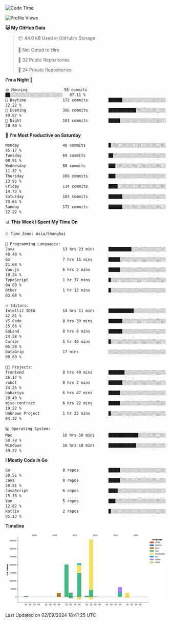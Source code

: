 <!--START_SECTION:waka-->
![Code Time](http://img.shields.io/badge/Code%20Time-2%2C657%20hrs%2014%20mins-blue)

![Profile Views](http://img.shields.io/badge/Profile%20Views-0-blue)

**🐱 My GitHub Data** 

> 📦 44.0 kB Used in GitHub's Storage 
 > 
> 🚫 Not Opted to Hire
 > 
> 📜 32 Public Repositories 
 > 
> 🔑 24 Private Repositories 
 > 
**I'm a Night 🦉** 

```text
🌞 Morning                55 commits          ██░░░░░░░░░░░░░░░░░░░░░░░   07.11 % 
🌆 Daytime                172 commits         ██████░░░░░░░░░░░░░░░░░░░   22.22 % 
🌃 Evening                386 commits         ████████████░░░░░░░░░░░░░   49.87 % 
🌙 Night                  161 commits         █████░░░░░░░░░░░░░░░░░░░░   20.80 % 
```
📅 **I'm Most Productive on Saturday** 

```text
Monday                   40 commits          █░░░░░░░░░░░░░░░░░░░░░░░░   05.17 % 
Tuesday                  69 commits          ██░░░░░░░░░░░░░░░░░░░░░░░   08.91 % 
Wednesday                88 commits          ███░░░░░░░░░░░░░░░░░░░░░░   11.37 % 
Thursday                 108 commits         ███░░░░░░░░░░░░░░░░░░░░░░   13.95 % 
Friday                   114 commits         ████░░░░░░░░░░░░░░░░░░░░░   14.73 % 
Saturday                 183 commits         ██████░░░░░░░░░░░░░░░░░░░   23.64 % 
Sunday                   172 commits         ██████░░░░░░░░░░░░░░░░░░░   22.22 % 
```


📊 **This Week I Spent My Time On** 

```text
🕑︎ Time Zone: Asia/Shanghai

💬 Programming Languages: 
Java                     13 hrs 23 mins      ██████████░░░░░░░░░░░░░░░   40.40 % 
Go                       7 hrs 11 mins       █████░░░░░░░░░░░░░░░░░░░░   21.68 % 
Vue.js                   6 hrs 2 mins        █████░░░░░░░░░░░░░░░░░░░░   18.24 % 
TypeScript               1 hr 37 mins        █░░░░░░░░░░░░░░░░░░░░░░░░   04.89 % 
Other                    1 hr 13 mins        █░░░░░░░░░░░░░░░░░░░░░░░░   03.68 % 

🔥 Editors: 
IntelliJ IDEA            14 hrs 11 mins      ███████████░░░░░░░░░░░░░░   42.81 % 
VS Code                  8 hrs 30 mins       ██████░░░░░░░░░░░░░░░░░░░   25.66 % 
GoLand                   8 hrs 8 mins        ██████░░░░░░░░░░░░░░░░░░░   24.58 % 
Cursor                   1 hr 46 mins        █░░░░░░░░░░░░░░░░░░░░░░░░   05.38 % 
DataGrip                 17 mins             ░░░░░░░░░░░░░░░░░░░░░░░░░   00.89 % 

🐱‍💻 Projects: 
frontend                 8 hrs 40 mins       ███████░░░░░░░░░░░░░░░░░░   26.17 % 
robot                    8 hrs 2 mins        ██████░░░░░░░░░░░░░░░░░░░   24.25 % 
bahariya                 6 hrs 47 mins       █████░░░░░░░░░░░░░░░░░░░░   20.48 % 
misc-contract            6 hrs 22 mins       █████░░░░░░░░░░░░░░░░░░░░   19.22 % 
Unknown Project          1 hr 25 mins        █░░░░░░░░░░░░░░░░░░░░░░░░   04.32 % 

💻 Operating System: 
Mac                      16 hrs 50 mins      █████████████░░░░░░░░░░░░   50.78 % 
Windows                  16 hrs 18 mins      ████████████░░░░░░░░░░░░░   49.22 % 
```

**I Mostly Code in Go** 

```text
Go                       8 repos             █████░░░░░░░░░░░░░░░░░░░░   20.51 % 
Java                     8 repos             █████░░░░░░░░░░░░░░░░░░░░   20.51 % 
JavaScript               6 repos             ████░░░░░░░░░░░░░░░░░░░░░   15.38 % 
Vue                      5 repos             ███░░░░░░░░░░░░░░░░░░░░░░   12.82 % 
Kotlin                   2 repos             █░░░░░░░░░░░░░░░░░░░░░░░░   05.13 % 
```



**Timeline**

![Lines of Code chart](https://raw.githubusercontent.com/youtiaoguagua/youtiaoguagua/master/assets/bar_graph.png)


 Last Updated on 02/09/2024 18:41:25 UTC
<!--END_SECTION:waka-->
